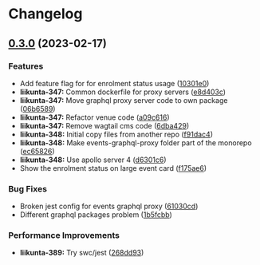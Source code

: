 # Changelog

## [0.3.0](https://github.com/City-of-Helsinki/events-helsinki-monorepo/compare/events-graphql-proxy-v0.2.10...events-graphql-proxy-v0.3.0) (2023-02-17)


### Features

* Add feature flag for for enrolment status usage ([10301e0](https://github.com/City-of-Helsinki/events-helsinki-monorepo/commit/10301e022d3e08f796c5168d1396ddd744436de8))
* **liikunta-347:** Common dockerfile for proxy servers ([e8d403c](https://github.com/City-of-Helsinki/events-helsinki-monorepo/commit/e8d403c46d3b85d78ca053cd9f729248cfeda34a))
* **liikunta-347:** Move graphql proxy server code to own package ([06b6589](https://github.com/City-of-Helsinki/events-helsinki-monorepo/commit/06b6589788cad043323c0a564ffc01ae73afa50a))
* **liikunta-347:** Refactor venue code ([a09c616](https://github.com/City-of-Helsinki/events-helsinki-monorepo/commit/a09c616099711ebde6cd2d84a21cc5ee3e5f048b))
* **liikunta-347:** Remove wagtail cms code ([6dba429](https://github.com/City-of-Helsinki/events-helsinki-monorepo/commit/6dba429f3b7f30edc17c8ed45f4871d29bfeaf00))
* **liikunta-348:** Initial copy files from another repo ([f91dac4](https://github.com/City-of-Helsinki/events-helsinki-monorepo/commit/f91dac492c0756f2074d6d6f68c26381bc0093be))
* **liikunta-348:** Make events-graphql-proxy folder part of the monorepo ([ec65826](https://github.com/City-of-Helsinki/events-helsinki-monorepo/commit/ec658269345e05907dd5581d3da4599a9024bd0e))
* **liikunta-348:** Use apollo server 4 ([d6301c6](https://github.com/City-of-Helsinki/events-helsinki-monorepo/commit/d6301c6b2f1a29aa4eabc62f5e50d089f8d213a1))
* Show the enrolment status on large event card ([f175ae6](https://github.com/City-of-Helsinki/events-helsinki-monorepo/commit/f175ae6e66364405b2b36d0b771c28c28de4689a))


### Bug Fixes

* Broken jest config for events graphql proxy ([61030cd](https://github.com/City-of-Helsinki/events-helsinki-monorepo/commit/61030cde055f14bbfc725660421a14647a5f42cd))
* Different graphql packages problem ([1b5fcbb](https://github.com/City-of-Helsinki/events-helsinki-monorepo/commit/1b5fcbb992ee19f6dd6586f8a79ddf604b0621f7))


### Performance Improvements

* **liikunta-389:** Try swc/jest ([268dd93](https://github.com/City-of-Helsinki/events-helsinki-monorepo/commit/268dd93c6296d68be0fb8ccf866654a86b89758c))
